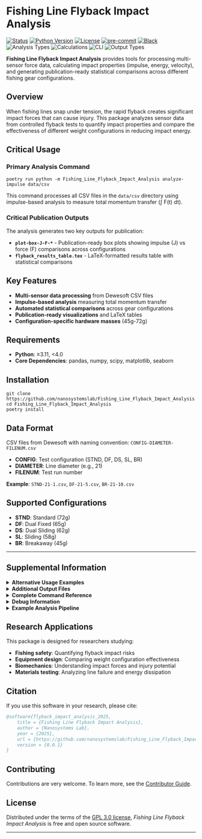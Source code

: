 # Fishing Line Flyback Impact Analysis

[![Status](https://img.shields.io/badge/status-stable-brightgreen)][repository]
[![Python Version](https://img.shields.io/badge/python-3.11%2B-blue)][repository]
[![License](https://img.shields.io/badge/license-GPL--3.0-green)][license]
[![pre-commit](https://img.shields.io/badge/pre--commit-enabled-brightgreen?logo=pre-commit&logoColor=white)][pre-commit]
[![Black](https://img.shields.io/badge/code%20style-black-000000.svg)][black]
![Analysis Types](https://img.shields.io/badge/Analysis-Impulse%20%7C%20Force%20%7C%20Impact-blue)
![Calculations](https://img.shields.io/badge/Calculates-Momentum%20%7C%20Energy%20%7C%20Safety-green)
![CLI](https://img.shields.io/badge/Interface-CLI-red)
![Output Types](https://img.shields.io/badge/Outputs-Plots%20%7C%20LaTeX%20%7C%20Reports-orange)

**Fishing Line Flyback Impact Analysis** provides tools for processing multi-sensor force data, calculating impact properties (impulse, energy, velocity), and generating publication-ready statistical comparisons across different fishing gear configurations.

## Overview

When fishing lines snap under tension, the rapid flyback creates significant impact forces that can cause injury. This package analyzes sensor data from controlled flyback tests to quantify impact properties and compare the effectiveness of different weight configurations in reducing impact energy.

## Critical Usage

### Primary Analysis Command

```console
poetry run python -m Fishing_Line_Flyback_Impact_Analysis analyze-impulse data/csv
```

This command processes all CSV files in the `data/csv` directory using impulse-based analysis to measure total momentum transfer (∫ F(t) dt).

### Critical Publication Outputs

The analysis generates two key outputs for publication:

- **`plot-box-J-F-*`** - Publication-ready box plots showing impulse (J) vs force (F) comparisons across configurations
- **`flyback_results_table.tex`** - LaTeX-formatted results table with statistical comparisons

## Key Features

- **Multi-sensor data processing** from Dewesoft CSV files
- **Impulse-based analysis** measuring total momentum transfer
- **Automated statistical comparisons** across gear configurations
- **Publication-ready visualizations** and LaTeX tables
- **Configuration-specific hardware masses** (45g-72g)

## Requirements

- **Python**: ≥3.11, <4.0
- **Core Dependencies**: pandas, numpy, scipy, matplotlib, seaborn

## Installation

```console
git clone https://github.com/nanosystemslab/Fishing_Line_Flyback_Impact_Analysis.git
cd Fishing_Line_Flyback_Impact_Analysis
poetry install
```

## Data Format

CSV files from Dewesoft with naming convention: `CONFIG-DIAMETER-FILENUM.csv`

- **CONFIG**: Test configuration (STND, DF, DS, SL, BR)
- **DIAMETER**: Line diameter (e.g., 21)
- **FILENUM**: Test run number

**Example**: `STND-21-1.csv`, `DF-21-5.csv`, `BR-21-10.csv`

## Supported Configurations

- **STND**: Standard (72g)
- **DF**: Dual Fixed (65g)
- **DS**: Dual Sliding (62g)
- **SL**: Sliding (58g)
- **BR**: Breakaway (45g)

---

## Supplemental Information

<details>
<summary><strong>Alternative Usage Examples</strong></summary>

### Single File Analysis

```console
poetry run python -m Fishing_Line_Flyback_Impact_Analysis analyze-impulse-single data/csv/STND-21-5.csv
```

### Method Comparison

```console
poetry run python -m Fishing_Line_Flyback_Impact_Analysis compare-methods data/csv
```

### Statistical Plot Generation

```console
poetry run python -m Fishing_Line_Flyback_Impact_Analysis postprocess -i impulse_analysis/impulse_results.csv
```

### Batch Processing

```console
poetry run python -m Fishing_Line_Flyback_Impact_Analysis batch -d data/csv --summary
```

### Table Generation

```console
poetry run python -m Fishing_Line_Flyback_Impact_Analysis table -i impulse_analysis/impulse_results.csv
```

</details>

<details>
<summary><strong>Additional Output Files</strong></summary>

### Generated Plots

- **Time series**: Individual file analysis plots with boundary validation
- **Box plots**: `plot-box-J-F-*.png`, `plot-box-J-F-*.svg` (publication-ready)
- **Statistical plots**: Individual impulse, force, and duration comparisons
- **Scatter plots**: Impulse vs force correlations
- **Ranking plots**: Material performance comparisons

### Data Files

- **Results**: `impulse_results.csv` - Complete analysis results
- **LaTeX**: `flyback_results_table.tex` - Publication-ready table
- **Reports**: `impulse_analysis_report.txt` - Detailed statistical analysis
- **Cache**: `data/h5/*.h5` - Processed data for faster reloading

</details>

<details>
<summary><strong>Complete Command Reference</strong></summary>

### `analyze-impulse` - Primary Analysis Command

```console
poetry run python -m Fishing_Line_Flyback_Impact_Analysis analyze-impulse [DATA_DIR]

Arguments:
  DATA_DIR                   Directory containing CSV files [required]

Options:
  -o, --output PATH          Output directory [default: impulse_analysis]
```

### `analyze-impulse-single` - Single File Analysis

```console
poetry run python -m Fishing_Line_Flyback_Impact_Analysis analyze-impulse-single [FILE_PATH]

Arguments:
  FILE_PATH                  CSV file to analyze [required]

Options:
  --debug                    Show detailed analysis plots
  --show-plot                Display boundary validation plots
```

### `compare-methods` - Compare Analysis Methods

```console
poetry run python -m Fishing_Line_Flyback_Impact_Analysis compare-methods [DATA_DIR]

Arguments:
  DATA_DIR                   Directory containing CSV files [required]

Options:
  -o, --output PATH          Output directory [default: method_comparison]
```

### `postprocess` - Generate Statistical Analysis

```console
poetry run python -m Fishing_Line_Flyback_Impact_Analysis postprocess [OPTIONS]

Options:
  -i, --input PATH           Results text file [required]
  -o, --output PATH          Output directory [default: out]
  --plot-type CHOICE         Plot type: box|violin|dual|all [default: all]
  --generate-table           Also generate summary table
```

### `batch` - Process Multiple Files

```console
poetry run python -m Fishing_Line_Flyback_Impact_Analysis batch [OPTIONS]

Options:
  -d, --data-dir PATH        Data directory [required]
  -o, --output PATH          Output directory [default: out]
  --summary                  Generate summary statistics
```

### `table` - Generate Summary Table

```console
poetry run python -m Fishing_Line_Flyback_Impact_Analysis table [OPTIONS]

Options:
  -i, --input PATH           Results text file [required]
  -o, --output PATH          Output directory [default: out]
```

</details>

<details>
<summary><strong>Debug Information</strong></summary>

### Boundary Validation and Signal Processing

For debugging purposes, the analysis includes boundary validation and signal processing visualization:

```console
poetry run python -m Fishing_Line_Flyback_Impact_Analysis analyze-impulse-single data/csv/STND-21-5.csv --debug --show-plot
```

This displays:

- Signal boundary detection
- Peak identification validation
- Integration region verification
- Force curve preprocessing steps

### Analysis Method

The package uses impulse-based analysis measuring total momentum transfer via ∫ F(t) dt:

- **Direct measurement** of impact effectiveness
- **Complete force curve integration** captures full impact event
- **Configuration-specific hardware masses** (45g-72g automatically detected)
- **Measured line mass integration** (38.8g total, 70% effective)
- **Peak-focused impact detection** with realistic velocity targeting

</details>

<details>
<summary><strong>Example Analysis Pipeline</strong></summary>

### Complete Workflow

```bash
# 1. Analyze all test files with impulse method
poetry run python -m Fishing_Line_Flyback_Impact_Analysis analyze-impulse data/csv

# 2. Generate comprehensive plots and statistics
poetry run python -m Fishing_Line_Flyback_Impact_Analysis postprocess -i impulse_analysis/impulse_results.csv --generate-table

# 3. Create publication-ready summary
poetry run python -m Fishing_Line_Flyback_Impact_Analysis table -i impulse_analysis/impulse_results.csv
```

### Configuration Comparison Study

```bash
# Compare specific configurations using impulse analysis
poetry run python -m Fishing_Line_Flyback_Impact_Analysis analyze-impulse data/csv
poetry run python -m Fishing_Line_Flyback_Impact_Analysis postprocess -i impulse_analysis/impulse_results.csv --plot-type dual
```

</details>

## Research Applications

This package is designed for researchers studying:

- **Fishing safety**: Quantifying flyback impact risks
- **Equipment design**: Comparing weight configuration effectiveness
- **Biomechanics**: Understanding impact forces and injury potential
- **Materials testing**: Analyzing line failure and energy dissipation

## Citation

If you use this software in your research, please cite:

```bibtex
@software{flyback_impact_analysis_2025,
    title = {Fishing Line Flyback Impact Analysis},
    author = {Nanosystems Lab},
    year = {2025},
    url = {https://github.com/nanosystemslab/Fishing_Line_Flyback_Impact_Analysis},
    version = {0.0.1}
}
```

## Contributing

Contributions are very welcome. To learn more, see the [Contributor Guide].

## License

Distributed under the terms of the [GPL 3.0 license][license], _Fishing Line Flyback Impact Analysis_ is free and open source software.

---

[repository]: https://github.com/nanosystemslab/Fishing_Line_Flyback_Impact_Analysis
[tests]: https://github.com/nanosystemslab/Fishing_Line_Flyback_Impact_Analysis/actions?workflow=Tests
[codecov]: https://app.codecov.io/gh/nanosystemslab/Fishing_Line_Flyback_Impact_Analysis
[pre-commit]: https://github.com/pre-commit/pre-commit
[black]: https://github.com/psf/black
[license]: https://github.com/nanosystemslab/Fishing_Line_Flyback_Impact_Analysis/blob/main/LICENSE
[contributor guide]: https://github.com/nanosystemslab/Fishing_Line_Flyback_Impact_Analysis/blob/main/CONTRIBUTING.md
